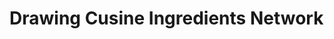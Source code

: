 # Drawing Cusine Ingredients Network

<!-- Blog post: https://taidn.site/airline-network/

#### Networkx + Matplotlib
![plt1](/fig/plt1.png)

![plt2](/fig/plt2.png)

![plt3](/fig/plt3.png)

#### Plotly + Mapbox
![plotly4](/fig/plotly4.png)

![plotly2](/fig/plotly2.png)

![plotly3](/fig/plotly3.png) -->
